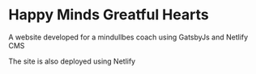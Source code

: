 # Happy Minds Greatful Hearts

A website developed for a mindullbes coach using GatsbyJs and Netlify CMS

The site is also deployed using Netlify


